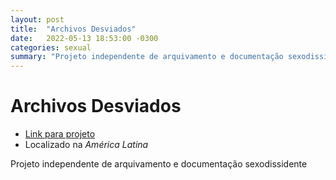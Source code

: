 ```yaml
---
layout: post
title:  "Archivos Desviados"
date:   2022-05-13 18:53:00 -0300
categories: sexual
summary: "Projeto independente de arquivamento e documentação sexodissidente"
---
```


# Archivos Desviados

* [Link para projeto](https://www.instagram.com/archivosdesviados/)
* Localizado na *América Latina*

Projeto independente de arquivamento e documentação sexodissidente
